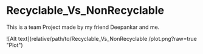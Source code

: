 # Recyclable_Vs_NonRecyclable
This is a team Project made by my friend Deepankar and me.

![Alt text](relative/path/to/Recyclable_Vs_NonRecyclable
/plot.png?raw=true "Plot")
